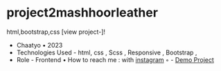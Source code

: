 # project2mashhoorleather
html,bootstrap,css
[view project-]!
- Chaatyo • 2023
- Technologies Used - html, css , Scss , Responsive , Bootstrap , 
- Role - Frontend
• How to reach me : with [instagram](https://instagram.com/matin.noorvash.web)
◦ - [Demo Project](https://matinnoorvash007.github.io/mashhoorleather.website/)
